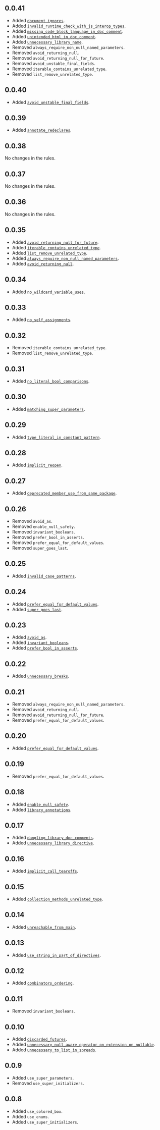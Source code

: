 ## 0.0.41
- Added [`document_ignores`](https://dart-lang.github.io/linter/lints/document_ignores.html).
- Added [`invalid_runtime_check_with_js_interop_types`](https://dart-lang.github.io/linter/lints/invalid_runtime_check_with_js_interop_types.html).
- Added [`missing_code_block_language_in_doc_comment`](https://dart-lang.github.io/linter/lints/missing_code_block_language_in_doc_comment.html).
- Added [`unintended_html_in_doc_comment`](https://dart-lang.github.io/linter/lints/unintended_html_in_doc_comment.html).
- Added [`unnecessary_library_name`](https://dart-lang.github.io/linter/lints/unnecessary_library_name.html).
- Removed `always_require_non_null_named_parameters`.
- Removed `avoid_returning_null`.
- Removed `avoid_returning_null_for_future`.
- Removed `avoid_unstable_final_fields`.
- Removed `iterable_contains_unrelated_type`.
- Removed `list_remove_unrelated_type`.

## 0.0.40
- Added [`avoid_unstable_final_fields`](https://dart-lang.github.io/linter/lints/avoid_unstable_final_fields.html).


## 0.0.39
- Added [`annotate_redeclares`](https://dart-lang.github.io/linter/lints/annotate_redeclares.html).


## 0.0.38
No changes in the rules.

## 0.0.37

No changes in the rules.

## 0.0.36

No changes in the rules.

## 0.0.35

- Added [`avoid_returning_null_for_future`](https://dart.dev/tools/linter-rules/avoid_returning_null_for_future.html).
- Added [`iterable_contains_unrelated_type`](https://dart.dev/tools/linter-rules/iterable_contains_unrelated_type.html).
- Added [`list_remove_unrelated_type`](https://dart.dev/tools/linter-rules/list_remove_unrelated_type.html).
- Added [`always_require_non_null_named_parameters`](https://dart.dev/tools/linter-rules/always_require_non_null_named_parameters.html).
- Added [`avoid_returning_null`](https://dart.dev/tools/linter-rules/avoid_returning_null.html).

## 0.0.34

- Added [`no_wildcard_variable_uses`](https://dart.dev/tools/linter-rules/no_wildcard_variable_uses.html).

## 0.0.33

- Added [`no_self_assignments`](https://dart.dev/tools/linter-rules/no_self_assignments.html).

## 0.0.32

- Removed `iterable_contains_unrelated_type`.
- Removed `list_remove_unrelated_type`.

## 0.0.31

- Added [`no_literal_bool_comparisons`](https://dart.dev/tools/linter-rules/no_literal_bool_comparisons.html).

## 0.0.30

- Added [`matching_super_parameters`](https://dart.dev/tools/linter-rules/matching_super_parameters.html).

## 0.0.29

- Added [`type_literal_in_constant_pattern`](https://dart.dev/tools/linter-rules/type_literal_in_constant_pattern.html).

## 0.0.28

- Added [`implicit_reopen`](https://dart.dev/tools/linter-rules/implicit_reopen.html).

## 0.0.27

- Added [`deprecated_member_use_from_same_package`](https://dart.dev/tools/linter-rules/deprecated_member_use_from_same_package.html).

## 0.0.26

- Removed `avoid_as`.
- Removed `enable_null_safety`.
- Removed `invariant_booleans`.
- Removed `prefer_bool_in_asserts`.
- Removed `prefer_equal_for_default_values`.
- Removed `super_goes_last`.

## 0.0.25

- Added [`invalid_case_patterns`](https://dart.dev/tools/linter-rules/invalid_case_patterns.html).

## 0.0.24

- Added [`prefer_equal_for_default_values`](https://dart.dev/tools/linter-rules/prefer_equal_for_default_values.html).
- Added [`super_goes_last`](https://dart.dev/tools/linter-rules/super_goes_last.html).

## 0.0.23

- Added [`avoid_as`](https://dart.dev/tools/linter-rules/avoid_as.html).
- Added [`invariant_booleans`](https://dart.dev/tools/linter-rules/invariant_booleans.html).
- Added [`prefer_bool_in_asserts`](https://dart.dev/tools/linter-rules/prefer_bool_in_asserts.html).

## 0.0.22

- Added [`unnecessary_breaks`](https://dart.dev/tools/linter-rules/unnecessary_breaks.html).

## 0.0.21

- Removed `always_require_non_null_named_parameters`.
- Removed `avoid_returning_null`.
- Removed `avoid_returning_null_for_future`.
- Removed `prefer_equal_for_default_values`.

## 0.0.20

- Added [`prefer_equal_for_default_values`](https://dart.dev/tools/linter-rules/prefer_equal_for_default_values.html).

## 0.0.19

- Removed `prefer_equal_for_default_values`.

## 0.0.18

- Added [`enable_null_safety`](https://dart.dev/tools/linter-rules/enable_null_safety.html).
- Added [`library_annotations`](https://dart.dev/tools/linter-rules/library_annotations.html).

## 0.0.17

- Added [`dangling_library_doc_comments`](https://dart.dev/tools/linter-rules/dangling_library_doc_comments.html).
- Added [`unnecessary_library_directive`](https://dart.dev/tools/linter-rules/unnecessary_library_directive.html).

## 0.0.16

- Added [`implicit_call_tearoffs`](https://dart.dev/tools/linter-rules/implicit_call_tearoffs.html).

## 0.0.15

- Added [`collection_methods_unrelated_type`](https://dart.dev/tools/linter-rules/collection_methods_unrelated_type.html).

## 0.0.14

- Added [`unreachable_from_main`](https://dart.dev/tools/linter-rules/unreachable_from_main.html).

## 0.0.13

- Added [`use_string_in_part_of_directives`](https://dart.dev/tools/linter-rules/use_string_in_part_of_directives.html).

## 0.0.12

- Added [`combinators_ordering`](https://dart.dev/tools/linter-rules/combinators_ordering.html).

## 0.0.11

- Removed `invariant_booleans`.

## 0.0.10

- Added [`discarded_futures`](https://dart.dev/tools/linter-rules/discarded_futures.html).
- Added [`unnecessary_null_aware_operator_on_extension_on_nullable`](https://dart.dev/tools/linter-rules/unnecessary_null_aware_operator_on_extension_on_nullable.html).
- Added [`unnecessary_to_list_in_spreads`](https://dart.dev/tools/linter-rules/unnecessary_to_list_in_spreads.html).

## 0.0.9

- Added `use_super_parameters`.
- Removed `use_super_initializers`.

## 0.0.8

- Added `use_colored_box`.
- Added `use_enums`.
- Added `use_super_initializers`.

  
  
  
  